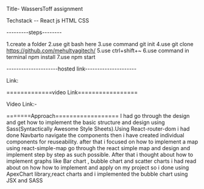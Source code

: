 Title- WassersToff assignment

Techstack -- React js
             HTML
             CSS




---------steps--------

1.create a folder 
2.use git bash here
3.use command git init
4.use git clone https://github.com/mehultyagitech/
5.use ctrl+shift+~
6.use command in terminal npm install
7.use npm start

---------------------hosted link---------------------

Link:  

=============video Link=================

  Video Link:-  

=======Approach==================
I had go through the design and get how to implement the basic structure and design using Sass(Syntactically Awesome Style Sheets).Using React-router-dom i had done Navbarto navigate the components then i have created individual components for reuseability. after that i focused on how to implement a map using react-simple-map go through the react simple map and design and implement step by step as such possible. After that i thought about how to implement graphs like Bar chart , bubble chart and scatter charts i had read about on how how to implement and apply on my project so i done using ApexChart library,react charts and i implemented the bubble chart using JSX and SASS  







